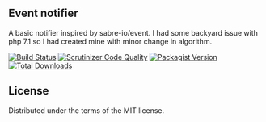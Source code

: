 ## Event notifier

A basic notifier inspired by sabre-io/event. I had some backyard issue with php 7.1 so I had created mine with minor change in algorithm.

[![Build Status](https://travis-ci.org/b2pweb/bdf-event-notifier.svg?branch=master)](https://travis-ci.org/b2pweb/bdf-event-notifier)
[![Scrutinizer Code Quality](https://scrutinizer-ci.com/g/b2pweb/bdf-event-notifier/badges/quality-score.png?b=master)](https://scrutinizer-ci.com/g/b2pweb/bdf-event-notifier/?branch=master)
[![Packagist Version](https://img.shields.io/packagist/v/b2pweb/bdf-event-notifier.svg)](https://packagist.org/packages/b2pweb/bdf-event-notifier)
[![Total Downloads](https://img.shields.io/packagist/dt/b2pweb/bdf-event-notifier.svg)](https://packagist.org/packages/b2pweb/bdf-event-notifier)


## License

Distributed under the terms of the MIT license.
